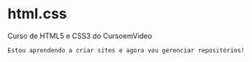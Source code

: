 # html.css
Curso de HTML5 e CSS3 do CursoemVideo

    Estou aprendendo a criar sites e agora vou gerenciar repositórios!